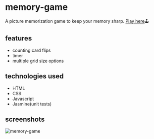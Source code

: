 # memory-game
A picture memorization game to keep your memory sharp. [Play here](https://www.ngoako.com/memory-game/)🕹

## features
- counting card flips
- timer
- multiple grid size options

## technologies used
- HTML
- CSS
- Javascript
- Jasmine(unit tests)

## screenshots
![memory-game](https://user-images.githubusercontent.com/54069197/136515729-222c98ce-cd9d-4915-982c-2cccee3b3e8b.jpg)
